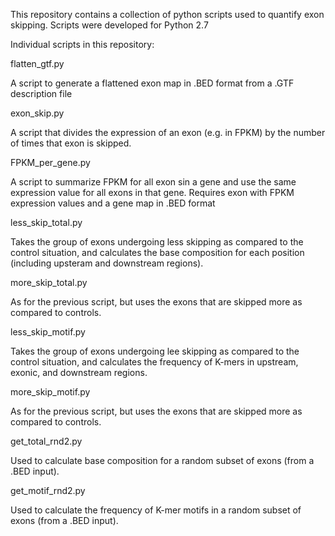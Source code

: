 This repository contains a collection of python scripts used to quantify exon skipping.
Scripts were developed for Python 2.7

Individual scripts in this repository:

flatten_gtf.py

A script to generate a flattened exon map in .BED format from a .GTF description file

exon_skip.py

A script that divides the expression of an exon (e.g. in FPKM) by the number of times
that exon is skipped.

FPKM_per_gene.py

A script to summarize FPKM for all exon sin a gene and use the same expression value 
for all exons in that gene. Requires exon with FPKM expression values and a gene map
in .BED format

less_skip_total.py

Takes the group of exons undergoing less skipping as compared to the control situation, 
and calculates the base composition for each position (including upsteram and downstream
regions). 

more_skip_total.py

As for the previous script, but uses the exons that are skipped more as compared to controls.

less_skip_motif.py

Takes the group of exons undergoing lee skipping as compared to the control situation,
and calculates the frequency of K-mers in upstream, exonic, and downstream regions.

more_skip_motif.py

As for the previous script, but uses the exons that are skipped more as compared to controls. 

get_total_rnd2.py

Used to calculate base composition for a random subset of exons (from a .BED input).

get_motif_rnd2.py

Used to calculate the frequency of K-mer motifs in a random subset of exons (from a .BED input). 
